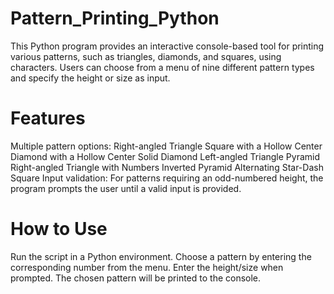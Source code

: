 # Pattern_Printing_Python
This Python program provides an interactive console-based tool for printing various patterns, such as triangles, diamonds, and squares, using characters. Users can choose from a menu of nine different pattern types and specify the height or size as input.
# Features
Multiple pattern options:
Right-angled Triangle
Square with a Hollow Center
Diamond with a Hollow Center
Solid Diamond
Left-angled Triangle
Pyramid
Right-angled Triangle with Numbers
Inverted Pyramid
Alternating Star-Dash Square
Input validation: For patterns requiring an odd-numbered height, the program prompts the user until a valid input is provided.
# How to Use
Run the script in a Python environment.
Choose a pattern by entering the corresponding number from the menu.
Enter the height/size when prompted.
The chosen pattern will be printed to the console.
